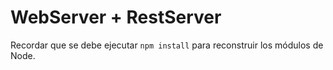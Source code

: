 # WebServer + RestServer

Recordar que se debe ejecutar ```npm install``` para reconstruir los módulos de Node.


